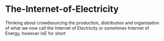# The-Internet-of-Electricity
Thinking about crowdsourcing the production, distribution and organisation of what we now call the Internet of Electricity or sometimes Internet of Energy, however IoE for short
